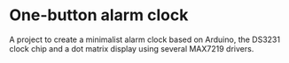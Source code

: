 One-button alarm clock
======================

A project to create a minimalist alarm clock based on Arduino, the DS3231 clock chip and a dot matrix display using several MAX7219 drivers.